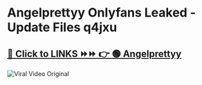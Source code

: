 
 # Angelprettyy Onlyfans Leaked - Update Files q4jxu

## <h2><a href="https://clipsfans.com/Angelprettyy&ref=git">🔗 Click to LINKS ⏩⏩ 👉 🟢 Angelprettyy </a></h2>

<a href="https://clipsfans.com/Angelprettyy&ref=git" rel="nofollow" data-target="animated-image.originalLink"><img src="https://i.ibb.co.com/xMMVF88/686577567.gif" alt="Viral Video Original" style="max-width: 100%; display: inline-block;" data-target="animated-image.originalImage"></a>

